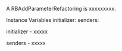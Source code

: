 A RBAddParameterRefactoring is xxxxxxxxx.Instance Variables	initializer:		<Object>	senders:		<Object>initializer	- xxxxxsenders	- xxxxx